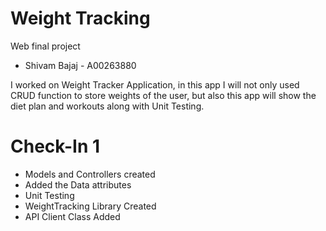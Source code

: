 # Weight Tracking               
Web final project

* Shivam Bajaj  -   A00263880

I worked on Weight Tracker Application, in this app I will not only used CRUD function to store weights of the user, but also this app will show the diet plan and workouts along with Unit Testing.

# Check-In 1
* Models and Controllers created
* Added the Data attributes
* Unit Testing
* WeightTracking Library Created
* API Client Class Added
